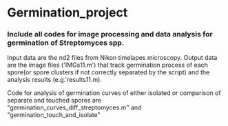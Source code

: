 # Germination_project
### Include all codes for image processing and data analysis for germination of Streptomyces spp.
Input data are the nd2 files from Nikon timelapes microscopy. Output data are the image files ('IMGs11.m') that track germination 
process of each spore(or spore clusters if not correctly separated by the script) and the analysis results (e.g.'results11.m).

Code for analysis of germination curves of either isolated or comparison of separate and touched spores are "germination_curves_diff_streptomyces.m" and "germination_touch_and_isolate"
